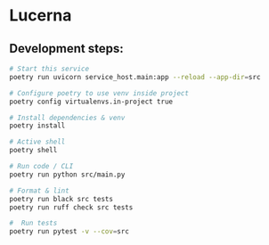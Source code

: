 # Lucerna

## Development steps:

```bash
# Start this service
poetry run uvicorn service_host.main:app --reload --app-dir=src
```

```bash
# Configure poetry to use venv inside project
poetry config virtualenvs.in-project true
```

```bash 
# Install dependencies & venv  
poetry install
```

```bash
# Active shell
poetry shell
```

```bash
# Run code / CLI
poetry run python src/main.py
```

```bash
# Format & lint
poetry run black src tests
poetry run ruff check src tests
```

```bash
#  Run tests
poetry run pytest -v --cov=src
```

